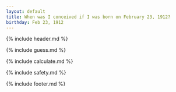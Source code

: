 ```yaml
---
layout: default
title: When was I conceived if I was born on February 23, 1912?
birthday: Feb 23, 1912
---
```


{% include header.md %}

{% include guess.md %}

{% include calculate.md %}

{% include safety.md %}

{% include footer.md %}



